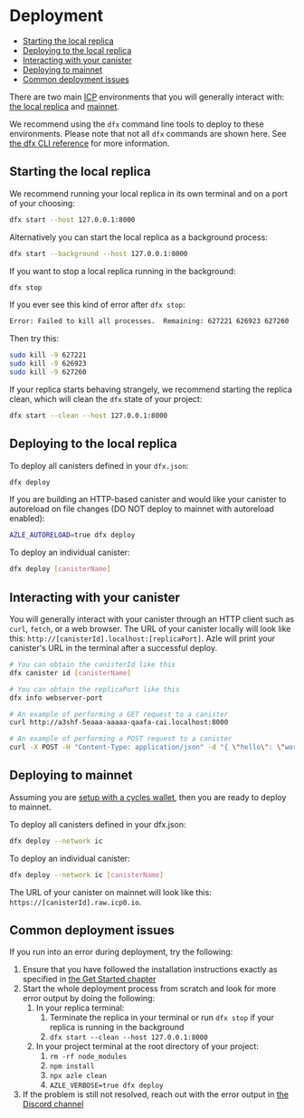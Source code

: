 # Deployment

-   [Starting the local replica](#starting-the-local-replica)
-   [Deploying to the local replica](#deploying-to-the-local-replica)
-   [Interacting with your canister](#interacting-with-your-canister)
-   [Deploying to mainnet](#deploying-to-mainnet)
-   [Common deployment issues](#common-deployment-issues)

There are two main [ICP](https://internetcomputer.org/) environments that you will generally interact with: [the local replica](#deploying-to-the-local-replica) and [mainnet](#deploying-to-mainnet).

We recommend using the `dfx` command line tools to deploy to these environments. Please note that not all `dfx` commands are shown here. See [the dfx CLI reference](https://internetcomputer.org/docs/current/references/cli-reference/dfx-parent) for more information.

## Starting the local replica

We recommend running your local replica in its own terminal and on a port of your choosing:

```bash
dfx start --host 127.0.0.1:8000
```

Alternatively you can start the local replica as a background process:

```bash
dfx start --background --host 127.0.0.1:8000
```

If you want to stop a local replica running in the background:

```bash
dfx stop
```

If you ever see this kind of error after `dfx stop`:

```bash
Error: Failed to kill all processes.  Remaining: 627221 626923 627260
```

Then try this:

```bash
sudo kill -9 627221
sudo kill -9 626923
sudo kill -9 627260
```

If your replica starts behaving strangely, we recommend starting the replica clean, which will clean the `dfx` state of your project:

```bash
dfx start --clean --host 127.0.0.1:8000
```

## Deploying to the local replica

To deploy all canisters defined in your `dfx.json`:

```bash
dfx deploy
```

If you are building an HTTP-based canister and would like your canister to autoreload on file changes (DO NOT deploy to mainnet with autoreload enabled):

```bash
AZLE_AUTORELOAD=true dfx deploy
```

To deploy an individual canister:

```bash
dfx deploy [canisterName]
```

## Interacting with your canister

You will generally interact with your canister through an HTTP client such as `curl`, `fetch`, or a web browser. The URL of your canister locally will look like this: `http://[canisterId].localhost:[replicaPort]`. Azle will print your canister's URL in the terminal after a successful deploy.

```bash
# You can obtain the canisterId like this
dfx canister id [canisterName]

# You can obtain the replicaPort like this
dfx info webserver-port

# An example of performing a GET request to a canister
curl http://a3shf-5eaaa-aaaaa-qaafa-cai.localhost:8000

# An example of performing a POST request to a canister
curl -X POST -H "Content-Type: application/json" -d "{ \"hello\": \"world\" }" http://a3shf-5eaaa-aaaaa-qaafa-cai.localhost:8000
```

## Deploying to mainnet

Assuming you are [setup with a cycles wallet](https://internetcomputer.org/docs/current/developer-docs/getting-started/cycles/cycles-wallet), then you are ready to deploy to mainnet.

To deploy all canisters defined in your dfx.json:

```bash
dfx deploy --network ic
```

To deploy an individual canister:

```bash
dfx deploy --network ic [canisterName]
```

The URL of your canister on mainnet will look like this: `https://[canisterId].raw.icp0.io`.

## Common deployment issues

If you run into an error during deployment, try the following:

1. Ensure that you have followed the installation instructions exactly as specified in [the Get Started chapter](./get_started.md#installation)
2. Start the whole deployment process from scratch and look for more error output by doing the following:
    1. In your replica terminal:
        1. Terminate the replica in your terminal or run `dfx stop` if your replica is running in the background
        2. `dfx start --clean --host 127.0.0.1:8000`
    2. In your project terminal at the root directory of your project:
        1. `rm -rf node_modules`
        2. `npm install`
        3. `npx azle clean`
        4. `AZLE_VERBOSE=true dfx deploy`
3. If the problem is still not resolved, reach out with the error output in [the Discord channel](https://discord.gg/5Hb6rM2QUM)
